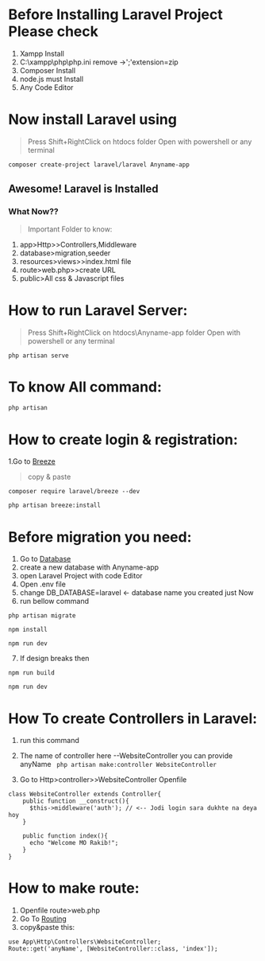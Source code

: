# Before Installing Laravel Project Please check

1. Xampp Install
2. C:\xampp\php\php.ini remove ->';'extension=zip
3. Composer Install
4. node.js must Install
5. Any Code Editor

# Now install Laravel using

> Press Shift+RightClick on htdocs folder
> Open with powershell or any terminal

`composer create-project laravel/laravel Anyname-app`

## Awesome! Laravel is Installed

### What Now??

> Important Folder to know:
1. app>Http>>Controllers,Middleware
2. database>migration,seeder
3. resources>views>>index.html file
4. route>web.php>>create URL
5. public>All css & Javascript files

# How to run Laravel Server:

> Press Shift+RightClick on htdocs\Anyname-app folder
> Open with powershell or any terminal

`php artisan serve`

# To know All command:

`php artisan`

# How to create login & registration:

1.Go to [Breeze](https://laravel.com/docs/10.x/starter-kits)

>copy & paste

```
composer require laravel/breeze --dev

php artisan breeze:install
```


# Before migration you need:
1. Go to [Database](localhost/phpmyadmin)
2. create a new database with Anyname-app
3. open Laravel Project with code Editor
4. Open .env file
5. change DB_DATABASE=laravel <- database name you created just Now
6. run bellow command

```
php artisan migrate

npm install

npm run dev
```

7. If design breaks then

```
npm run build

npm run dev
```

# How To create Controllers in Laravel:
1. run this command
2. The name of controller here --WebsiteController you can provide anyName
` php artisan make:controller WebsiteController`

3. Go to Http>controller>>WebsiteController Openfile

```
class WebsiteController extends Controller{
    public function __construct(){
      $this->middleware('auth'); // <-- Jodi login sara dukhte na deya hoy
    }

    public function index(){
      echo "Welcome MO Rakib!";
    }
}
```

# How to make route:
1. Openfile route>web.php
2. Go To [Routing](https://laravel.com/docs/10.x/routing)
3. copy&paste this:

```
use App\Http\Controllers\WebsiteController;
Route::get('anyName', [WebsiteController::class, 'index']);
```
